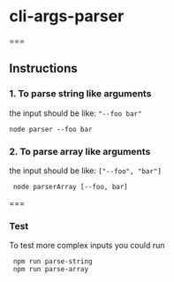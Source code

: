 # cli-args-parser
===
## Instructions
### 1. To parse string like arguments
  the input should be like: `"--foo bar"`

    node parser --foo bar
 
 ### 2. To parse array like arguments
   the input should be like: `["--foo", "bar"]`
 
     node parserArray [--foo, bar]
  
===
 ### Test
   To test more complex inputs you could run
 
     npm run parse-string
     npm run parse-array
  
